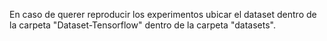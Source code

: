 En caso de querer reproducir los experimentos ubicar el dataset dentro de la carpeta "Dataset-Tensorflow" dentro de la carpeta "datasets".